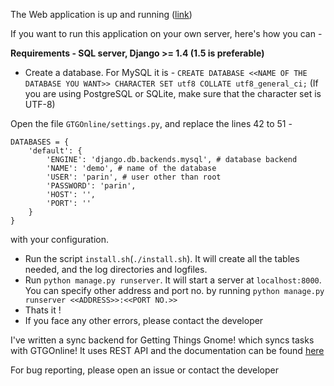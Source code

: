 The Web application is up and running ([link](https://gtgonline-parinporecha.rhcloud.com/))

If you want to run this application on your own server, here's how you can -

**Requirements - SQL server, Django >= 1.4 (1.5 is preferable)**

- Create a database. For MySQL it is - `CREATE DATABASE <<NAME OF THE DATABASE YOU WANT>> CHARACTER SET utf8 COLLATE utf8_general_ci;` (If you are using PostgreSQL or SQLite, make sure that the character set is UTF-8)

Open the file `GTGOnline/settings.py`, and replace the lines 42 to 51 -

    DATABASES = {
        'default': {
            'ENGINE': 'django.db.backends.mysql', # database backend
    		'NAME': 'demo', # name of the database
    		'USER': 'parin', # user other than root
    		'PASSWORD': 'parin',
    		'HOST': '',
    		'PORT': ''
    	}
    }
with your configuration.
- Run the script `install.sh`(`./install.sh`). It will create all the tables needed, and the log directories and logfiles.
- Run ```python manage.py runserver```. It will start a server at ```localhost:8000```. You can specify other address and port no. by running ```python manage.py runserver <<ADDRESS>>:<<PORT NO.>>```
- Thats it !
- If you face any other errors, please contact the developer

I've written a sync backend for Getting Things Gnome! which syncs tasks with GTGOnline!
It uses REST API and the documentation can be found [here](http://gtgonline-parinporecha.rhcloud.com/api/api_docs/)

For bug reporting, please open an issue or contact the developer
